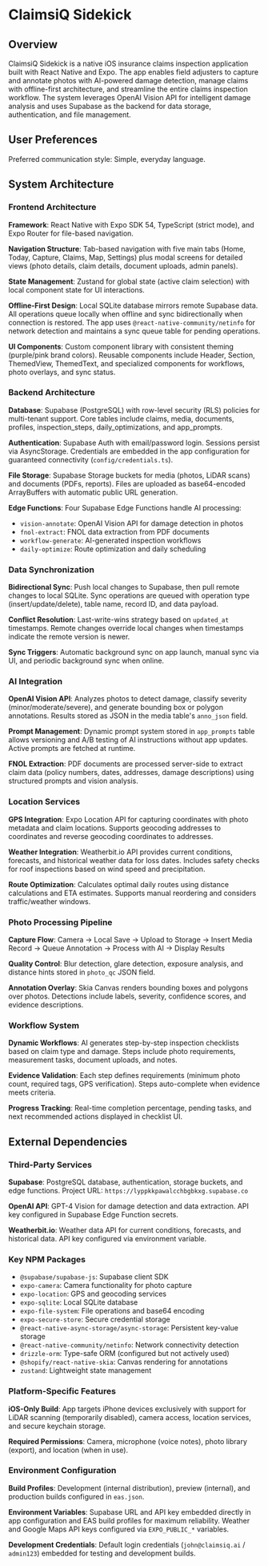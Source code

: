 # ClaimsiQ Sidekick

## Overview

ClaimsiQ Sidekick is a native iOS insurance claims inspection application built with React Native and Expo. The app enables field adjusters to capture and annotate photos with AI-powered damage detection, manage claims with offline-first architecture, and streamline the entire claims inspection workflow. The system leverages OpenAI Vision API for intelligent damage analysis and uses Supabase as the backend for data storage, authentication, and file management.

## User Preferences

Preferred communication style: Simple, everyday language.

## System Architecture

### Frontend Architecture

**Framework**: React Native with Expo SDK 54, TypeScript (strict mode), and Expo Router for file-based navigation.

**Navigation Structure**: Tab-based navigation with five main tabs (Home, Today, Capture, Claims, Map, Settings) plus modal screens for detailed views (photo details, claim details, document uploads, admin panels).

**State Management**: Zustand for global state (active claim selection) with local component state for UI interactions.

**Offline-First Design**: Local SQLite database mirrors remote Supabase data. All operations queue locally when offline and sync bidirectionally when connection is restored. The app uses `@react-native-community/netinfo` for network detection and maintains a sync queue table for pending operations.

**UI Components**: Custom component library with consistent theming (purple/pink brand colors). Reusable components include Header, Section, ThemedView, ThemedText, and specialized components for workflows, photo overlays, and sync status.

### Backend Architecture

**Database**: Supabase (PostgreSQL) with row-level security (RLS) policies for multi-tenant support. Core tables include claims, media, documents, profiles, inspection_steps, daily_optimizations, and app_prompts.

**Authentication**: Supabase Auth with email/password login. Sessions persist via AsyncStorage. Credentials are embedded in the app configuration for guaranteed connectivity (`config/credentials.ts`).

**File Storage**: Supabase Storage buckets for media (photos, LiDAR scans) and documents (PDFs, reports). Files are uploaded as base64-encoded ArrayBuffers with automatic public URL generation.

**Edge Functions**: Four Supabase Edge Functions handle AI processing:
- `vision-annotate`: OpenAI Vision API for damage detection in photos
- `fnol-extract`: FNOL data extraction from PDF documents
- `workflow-generate`: AI-generated inspection workflows
- `daily-optimize`: Route optimization and daily scheduling

### Data Synchronization

**Bidirectional Sync**: Push local changes to Supabase, then pull remote changes to local SQLite. Sync operations are queued with operation type (insert/update/delete), table name, record ID, and data payload.

**Conflict Resolution**: Last-write-wins strategy based on `updated_at` timestamps. Remote changes override local changes when timestamps indicate the remote version is newer.

**Sync Triggers**: Automatic background sync on app launch, manual sync via UI, and periodic background sync when online.

### AI Integration

**OpenAI Vision API**: Analyzes photos to detect damage, classify severity (minor/moderate/severe), and generate bounding box or polygon annotations. Results stored as JSON in the media table's `anno_json` field.

**Prompt Management**: Dynamic prompt system stored in `app_prompts` table allows versioning and A/B testing of AI instructions without app updates. Active prompts are fetched at runtime.

**FNOL Extraction**: PDF documents are processed server-side to extract claim data (policy numbers, dates, addresses, damage descriptions) using structured prompts and vision analysis.

### Location Services

**GPS Integration**: Expo Location API for capturing coordinates with photo metadata and claim locations. Supports geocoding addresses to coordinates and reverse geocoding coordinates to addresses.

**Weather Integration**: Weatherbit.io API provides current conditions, forecasts, and historical weather data for loss dates. Includes safety checks for roof inspections based on wind speed and precipitation.

**Route Optimization**: Calculates optimal daily routes using distance calculations and ETA estimates. Supports manual reordering and considers traffic/weather windows.

### Photo Processing Pipeline

**Capture Flow**: Camera → Local Save → Upload to Storage → Insert Media Record → Queue Annotation → Process with AI → Display Results

**Quality Control**: Blur detection, glare detection, exposure analysis, and distance hints stored in `photo_qc` JSON field.

**Annotation Overlay**: Skia Canvas renders bounding boxes and polygons over photos. Detections include labels, severity, confidence scores, and evidence descriptions.

### Workflow System

**Dynamic Workflows**: AI generates step-by-step inspection checklists based on claim type and damage. Steps include photo requirements, measurement tasks, document uploads, and notes.

**Evidence Validation**: Each step defines requirements (minimum photo count, required tags, GPS verification). Steps auto-complete when evidence meets criteria.

**Progress Tracking**: Real-time completion percentage, pending tasks, and next recommended actions displayed in checklist UI.

## External Dependencies

### Third-Party Services

**Supabase**: PostgreSQL database, authentication, storage buckets, and edge functions. Project URL: `https://lyppkkpawalcchbgbkxg.supabase.co`

**OpenAI API**: GPT-4 Vision for damage detection and data extraction. API key configured in Supabase Edge Function secrets.

**Weatherbit.io**: Weather data API for current conditions, forecasts, and historical data. API key configured via environment variable.

### Key NPM Packages

- `@supabase/supabase-js`: Supabase client SDK
- `expo-camera`: Camera functionality for photo capture
- `expo-location`: GPS and geocoding services
- `expo-sqlite`: Local SQLite database
- `expo-file-system`: File operations and base64 encoding
- `expo-secure-store`: Secure credential storage
- `@react-native-async-storage/async-storage`: Persistent key-value storage
- `@react-native-community/netinfo`: Network connectivity detection
- `drizzle-orm`: Type-safe ORM (configured but not actively used)
- `@shopify/react-native-skia`: Canvas rendering for annotations
- `zustand`: Lightweight state management

### Platform-Specific Features

**iOS-Only Build**: App targets iPhone devices exclusively with support for LiDAR scanning (temporarily disabled), camera access, location services, and secure keychain storage.

**Required Permissions**: Camera, microphone (voice notes), photo library (export), and location (when in use).

### Environment Configuration

**Build Profiles**: Development (internal distribution), preview (internal), and production builds configured in `eas.json`.

**Environment Variables**: Supabase URL and API key embedded directly in app configuration and EAS build profiles for maximum reliability. Weather and Google Maps API keys configured via `EXPO_PUBLIC_*` variables.

**Development Credentials**: Default login credentials (`john@claimsiq.ai` / `admin123`) embedded for testing and development builds.